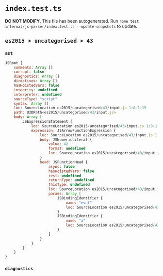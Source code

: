 # `index.test.ts`

**DO NOT MODIFY**. This file has been autogenerated. Run `rome test internal/js-parser/index.test.ts --update-snapshots` to update.

## `es2015 > uncategorised > 43`

### `ast`

```javascript
JSRoot {
	comments: Array []
	corrupt: false
	diagnostics: Array []
	directives: Array []
	hasHoistedVars: false
	integrity: undefined
	interpreter: undefined
	sourceType: "script"
	syntax: Array []
	loc: SourceLocation es2015/uncategorised/43/input.js 1:0-1:15
	path: UIDPath<es2015/uncategorised/43/input.js>
	body: Array [
		JSExpressionStatement {
			loc: SourceLocation es2015/uncategorised/43/input.js 1:0-1:15
			expression: JSArrowFunctionExpression {
				loc: SourceLocation es2015/uncategorised/43/input.js 1:0-1:15
				body: JSNumericLiteral {
					value: 42
					format: undefined
					loc: SourceLocation es2015/uncategorised/43/input.js 1:13-1:15
				}
				head: JSFunctionHead {
					async: false
					hasHoistedVars: false
					rest: undefined
					returnType: undefined
					thisType: undefined
					loc: SourceLocation es2015/uncategorised/43/input.js 1:0-1:12
					params: Array [
						JSBindingIdentifier {
							name: "eval"
							loc: SourceLocation es2015/uncategorised/43/input.js 1:1-1:5 (eval)
						}
						JSBindingIdentifier {
							name: "a"
							loc: SourceLocation es2015/uncategorised/43/input.js 1:7-1:8 (a)
						}
					]
				}
			}
		}
	]
}
```

### `diagnostics`

```

```
